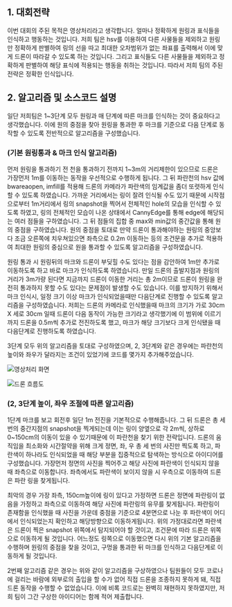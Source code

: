 

## 1. 대회전략

이번 대회의 주된 목적은 영상처리라고 생각합니다.
얼마나 정확하게 원링과 표식들을 인식하고 행동하는 것입니다.
저희 팀은 hsv를 이용하여 다른 사물들을 제외하고 원링만 정확하게 판별하여 링의 선을 따고 최대한 오차범위가 없는 좌표를 출력해서 이에 맞게 드론이 따라갈 수 있도록 하는 것입니다.
그리고 표식들도 다른 사물들을 제외하고 정확하게 판별하여 해당 표식에 적용되는 행동을 취하는 것입니다.
따라서 저희 팀의 주된 전략은 정확한 인식입니다.







## 2. 알고리즘 및 소스코드 설명

일단 저희팀은 1~3단계 모두 원링과 매 단계에 따른 마크를 인식하는 것이 중요하다고 생각했습니다.
이에 원의 중점을 찾아 원링을 통과한 후 마크를 기준으로 다음 단계로 동작할 수 있도록 전반적으로 알고리즘을 구성했습니다.

### (기본 원링통과 & 마크 인식 알고리즘)

먼저 원링을 통과하기 전 천을 통과하기 전까지 1~3m의 거리제한이 있으므로 드론은 가장먼저 1m를 이동하는 동작을 우선적으로 수행하게 됩니다.
그 뒤 파란천의 hsv 값에 bwareaopen, imfill를 적용해 드론의 카메라가 파란색의 임계값을 좀더 또렷하게 인식할 수 있도록 하였습니다.
가까운 거리에서는 링이 잘려 인식될 수도 있기 때문에 시작점으로부터 1m거리에서 링의 snapshot을 찍어서 전체적인 hole의 모습을 인식할 수 있도록 하였고, 
링의 전체적인 모습이 나온 상태에서 CannyEdge를 통해 edge에 해당되는 여러 점들을 구하였습니다. 
그 뒤 점들의 집합 중 max와 min값의 중간값을 통해 원의 중점을 구하였습니다.
원의 중점을 토대로 만약 드론이 통과해야하는 원링의 중앙보다 조금 오른쪽에 치우쳐있으면 좌측으로 0.2m 이동하는 등의 조건문을 추가로 적용하여 
최대한 원링의 중심으로 원을 통과할 수 있도록 알고리즘을 구성하였습니다.


원링 통과 시 원링뒤의 마크와 드론이 부딪힐 수도 있다는 점을 감안하여 1m만 추가로 이동하도록 하고 바로 마크가 인식하도록 하였습니다.
만일 드론의 출발지점과 원링의 거리가 3m가량 된다면 지금까지 드론이 이동한 거리는 총 2m이므로 드론이 원링을 완전히 통과하지 못할 수도 있다는 문제점이 발생할 수도 있습니다.
이를 방지하기 위해서 마크 인식시, 일정 크기 이상 마크가 인식되었을때만 다음단계로 진행할 수 있도록 알고리즘을 구성하였습니다. 
저희는 드론의 카메라로 인식했을때 마크의 크기가 가로 30cm X 세로 30cm 일때 드론이 다음 동작이 가능한 크기라고 생각했기에 이 범위에 이르기까지 드론을 0.5m씩 추가로 전진하도록 했고, 마크가 해당 크기보다 크게 인식됐을 때 다음단계로 진행하도록 하였습니다.



3단계 모두 위의 알고리즘을 토대로 구성하였으며, 2, 3단계와 같은 경우에는 파란천의 높이와 좌우가 달라지는 조건이 있었기에 코드를 몇가지 추가해주었습니다.

![영상처리 화면](https://user-images.githubusercontent.com/82217475/178765377-35e30f2d-90fc-4a5d-80f3-bf3248f552fc.png)


![드론 흐름도](https://user-images.githubusercontent.com/82217475/178762730-f65b40b6-3f0b-40fb-bab1-e663d9217430.png)








### (2, 3단계 높이, 좌우 조절에 따른 알고리즘)

1단계 마크를 보고 회전후 일단 1m 전진을 기본적으로 수행해줍니다.
그 뒤 드론은 총 세 번의 중간지점의 snapshot을 찍게되는데 이는 링이 양옆으로 각 2m씩, 상하로 0~150cm의 이동이 있을 수 있기때문에 이 파란천을 찾기 위한 전략입니다.
드론의 움직임을 최소화와 시간절약을 위해 크게 정면, 좌, 우 총 세 번의 사진만 찍도록 하고, 파란색이 하나라도 인식되었을 때 해당 부분을 집중적으로 탐색하는 방식으로 아이디어를 구성했습니다. 가장먼저 정면의 사진을 찍어주고 해당 사진에 파란색이 인식되지 않을 때 좌측으로 이동합니다. 좌측에서도 파란색이 보이지 않을 시 우측으로 이동하여 드론은 파란 링을 찾게됩니다. 

최악의 경우 가장 좌측, 150cm높이에 링이 있다고 가정하면 드론은 정면에 파란링이 없음을 가정하고 좌측으로 이동하여 해당 사진에 파란링의 유무를 찾게됩니다.
파란링이 존재함을 인식했을 때 사진을 가운데 중점을 기준으로 4분면으로 나눈 후 파란색이 어디에서 인식되었는지 확인하고 해당방향으로 이동하게됩니다.
위의 가정대로라면 파란색은 드론이 찍은 snapshot 위쪽에서 탐지되어야 할 것이고, 조건문에 따라 드론은 위쪽으로 이동하게 될 것입니다.
어느정도 링쪽으로 이동했으면 다시 위의 기본 알고리즘을 수행하며 원링의 중점을 찾을 것이고, 구멍을 통과한 뒤 마크를 인식하고 다음단계로 이동하게 될 것입니다.





2번째 알고리즘 같은 경우는 위와 같이 알고리즘을 구상하였으나 
팀원들이 모두 코로나에 걸리는 바람에 외부로의 출입을 할 수가 없어 직접 드론을 조종하지 못하게 돼, 직접 드론 동작을 수행할 수 없었습니다.
이에 비록 코드로는 완벽히 재현하지 못하였지만, 저희 팀이 그간 구상한 아이디어는 함께 적어 제출합니다. 





